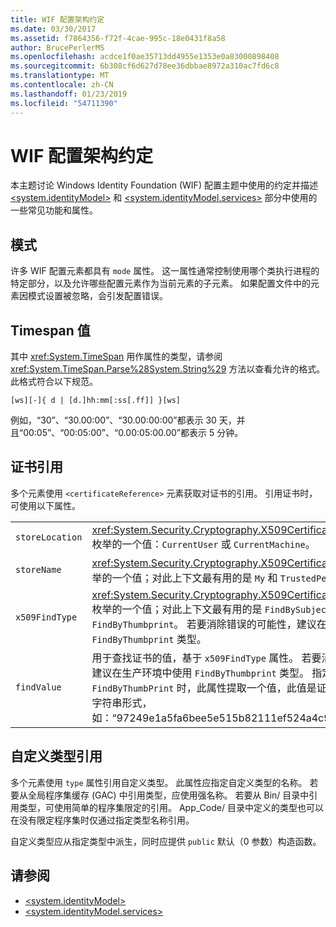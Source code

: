 ```yaml
---
title: WIF 配置架构约定
ms.date: 03/30/2017
ms.assetid: f7864356-f72f-4cae-995c-18e0431f8a58
author: BrucePerlerMS
ms.openlocfilehash: acdce1f0ae35713dd4955e1353e0a83000898408
ms.sourcegitcommit: 6b308cf6d627d78ee36dbbae8972a310ac7fd6c8
ms.translationtype: MT
ms.contentlocale: zh-CN
ms.lasthandoff: 01/23/2019
ms.locfileid: "54711390"
---
```

# <a name="wif-configuration-schema-conventions"></a>WIF 配置架构约定
本主题讨论 Windows Identity Foundation (WIF) 配置主题中使用的约定并描述 [\<system.identityModel>](../../../docs/framework/configure-apps/file-schema/windows-identity-foundation/system-identitymodel.md) 和 [\<system.identityModel.services>](../../../docs/framework/configure-apps/file-schema/windows-identity-foundation/system-identitymodel-services.md) 部分中使用的一些常见功能和属性。  
  
<a name="BKMK_Modes"></a>   
## <a name="modes"></a>模式  
 许多 WIF 配置元素都具有 `mode` 属性。 这一属性通常控制使用哪个类执行进程的特定部分，以及允许哪些配置元素作为当前元素的子元素。 如果配置文件中的元素因模式设置被忽略，会引发配置错误。  
  
<a name="BKMK_TimespanValues"></a>   
## <a name="timespan-values"></a>Timespan 值  
 其中 <xref:System.TimeSpan> 用作属性的类型，请参阅 <xref:System.TimeSpan.Parse%28System.String%29> 方法以查看允许的格式。 此格式符合以下规范。  
  
```  
[ws][-]{ d | [d.]hh:mm[:ss[.ff]] }[ws]  
```  
  
 例如，“30”、“30.00:00”、“30.00:00:00”都表示 30 天，并且“00:05”、“00:05:00”、“0.00:05:00.00”都表示 5 分钟。  
  
<a name="BKMK_CertificateReferences"></a>   
## <a name="certificate-references"></a>证书引用  
 多个元素使用 `<certificateReference>` 元素获取对证书的引用。 引用证书时，可使用以下属性。  
  
|||  
|-|-|  
|`storeLocation`|<xref:System.Security.Cryptography.X509Certificates.StoreLocation> 枚举的一个值：`CurrentUser` 或 `CurrentMachine`。|  
|`storeName`|<xref:System.Security.Cryptography.X509Certificates.StoreName> 枚举的一个值；对此上下文最有用的是 `My` 和 `TrustedPeople`。|  
|`x509FindType`|<xref:System.Security.Cryptography.X509Certificates.X509FindType> 枚举的一个值；对此上下文最有用的是 `FindBySubjectName` 和 `FindByThumbprint`。 若要消除错误的可能性，建议在生产环境中使用 `FindByThumbprint` 类型。|  
|`findValue`|用于查找证书的值，基于 `x509FindType` 属性。 若要消除错误的可能性，建议在生产环境中使用 `FindByThumbprint` 类型。 指定 `FindByThumbPrint` 时，此属性提取一个值，此值是证书指纹的十六进制字符串形式，如：“97249e1a5fa6bee5e515b82111ef524a4c91583f”。|  
  
<a name="BKMK_CustomTypeReferences"></a>   
## <a name="custom-type-references"></a>自定义类型引用  
 多个元素使用 `type` 属性引用自定义类型。 此属性应指定自定义类型的名称。 若要从全局程序集缓存 (GAC) 中引用类型，应使用强名称。 若要从 Bin/ 目录中引用类型，可使用简单的程序集限定的引用。 App_Code/ 目录中定义的类型也可以在没有限定程序集时仅通过指定类型名称引用。  
  
 自定义类型应从指定类型中派生，同时应提供 `public` 默认（0 参数）构造函数。  
  
## <a name="see-also"></a>请参阅
- [\<system.identityModel>](../../../docs/framework/configure-apps/file-schema/windows-identity-foundation/system-identitymodel.md)
- [\<system.identityModel.services>](../../../docs/framework/configure-apps/file-schema/windows-identity-foundation/system-identitymodel-services.md)
